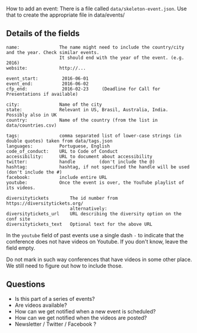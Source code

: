How to add an event:
There is a file called `data/skeleton-event.json`. Use that to create the appropriate file in data/events/

Details of the fields
------------------------

```
name:               The name might need to include the country/city and the year. Check similar events.
                    It should end with the year of the event. (e.g. 2016)
website:            http://...

event_start:         2016-06-01
event_end:           2016-06-02
cfp_end:             2016-02-23     (Deadline for Call for Presentations if available)

city:               Name of the city
state:              Relevant in US, Brasil, Australia, India.   Possibly also in UK
country:            Name of the country (from the list in data/countries.csv)

tags:               comma separated list of lower-case strings (in double quotes) taken from data/tags.json
languages:          Portuguese, English
code_of_conduct:    URL to Code of Conduct
accessibility:      URL to document about accessibility
twitter:            handle         (don't include the @)
hashtag:            hashtag, if not specified the handle will be used (don't include the #)
facebook:           include entire URL
youtube:            Once the event is over, the YouTube playlist of its videos.

diversitytickets        The id number from https://diversitytickets.org/
                        alternatively:
diversitytickets_url    URL describing the diversity option on the conf site
diversitytickets_text   Optional text for the above URL
```

In the `youtube` field of past events use a single dash `-` to indicate that the conference does not have videos on Youtube.
If you don't know, leave the field empty.

Do not mark in such way conferences that have videos in some other place. We still need to figure out how to include
those.


Questions
------------------
* Is this part of a series of events?
* Are videos available?
* How can we get notified when a new event is scheduled?
* How can we get notified when the videos are posted?
* Newsletter / Twitter / Facebook ?
